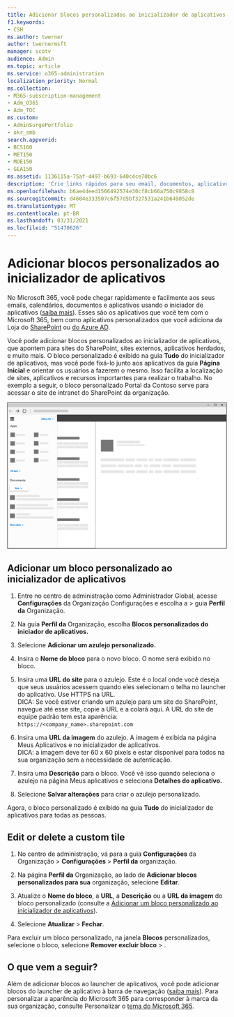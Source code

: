 ```yaml
---
title: Adicionar blocos personalizados ao inicializador de aplicativos
f1.keywords:
- CSH
ms.author: twerner
author: twernermsft
manager: scotv
audience: Admin
ms.topic: article
ms.service: o365-administration
localization_priority: Normal
ms.collection:
- M365-subscription-management
- Adm_O365
- Adm_TOC
ms.custom:
- AdminSurgePortfolio
- okr_smb
search.appverid:
- BCS160
- MET150
- MOE150
- GEA150
ms.assetid: 1136115a-75af-4497-b693-640c4ce70bc6
description: 'Crie links rápidos para seu email, documentos, aplicativos, sites do SharePoint, sites externos e outros recursos adicionando blocos personalizados ao iniciador de aplicativos. '
ms.openlocfilehash: b6ae4deed1566492574e30cf8cb66a750c9858c8
ms.sourcegitcommit: d4604e333507c6f57d5bf327531a241b649052de
ms.translationtype: MT
ms.contentlocale: pt-BR
ms.lasthandoff: 03/31/2021
ms.locfileid: "51470626"
---
```

# <a name="add-custom-tiles-to-the-app-launcher"></a>Adicionar blocos personalizados ao inicializador de aplicativos

No Microsoft 365, você pode chegar rapidamente e facilmente aos seus emails, calendários, documentos e aplicativos usando o iniciador de aplicativos ([saiba mais](https://support.microsoft.com/office/79f12104-6fed-442f-96a0-eb089a3f476a)). Esses são os aplicativos que você tem com o Microsoft 365, bem como aplicativos personalizados que você adiciona da Loja do [SharePoint](https://support.microsoft.com/office/dd98e50e-d3db-4ecb-9bb7-82b189822d43) ou [do Azure AD](/previous-versions/office/office-365-api/).
  
Você pode adicionar blocos personalizados ao inicializador de aplicativos, que apontem para sites do SharePoint, sites externos, aplicativos herdados, e muito mais. O bloco personalizado é exibido na guia **Tudo** do inicializador de aplicativos, mas você pode fixá-lo junto aos aplicativos da guia **Página Inicial** e orientar os usuários a fazerem o mesmo. Isso facilita a localização de sites, aplicativos e recursos importantes para realizar o trabalho. No exemplo a seguir, o bloco personalizado Portal da Contoso serve para acessar o site de intranet do SharePoint da organização. 
  
![Launcher de aplicativos](../../media/7acc06cc-ac7a-4c6e-8ea7-81570a5bdbab.png)
  
## <a name="add-a-custom-tile-to-the-app-launcher"></a>Adicionar um bloco personalizado ao inicializador de aplicativos

1. Entre no centro de administração como Administrador Global, acesse **Configurações** da Organização Configurações e escolha a  >  guia **Perfil da** Organização.
    
2. Na guia **Perfil da** Organização, escolha **Blocos personalizados do iniciador de aplicativos.**
  
3. Selecione **Adicionar um azulejo personalizado.** 
  
4. Insira o **Nome do bloco** para o novo bloco. O nome será exibido no bloco. 
    
5. Insira uma **URL do site** para o azulejo. Este é o local onde você deseja que seus usuários acessem quando eles selecionam o telha no launcher do aplicativo. Use HTTPS na URL.<br/>DICA: Se você estiver criando um azulejo para um site do SharePoint, navegue até esse site, copie a URL e a colará aqui. A URL do site de equipe padrão tem esta aparência: `https://<company_name>.sharepoint.com` 
  
6. Insira uma **URL da imagem** do azulejo. A imagem é exibida na página Meus Aplicativos e no inicializador de aplicativos.<br/>DICA: a imagem deve ter 60 x 60 pixels e estar disponível para todos na sua organização sem a necessidade de autenticação.

7. Insira uma **Descrição** para o bloco. Você vê isso quando seleciona o azulejo na página Meus aplicativos e seleciona **Detalhes do aplicativo.** 
  
8. Selecione **Salvar alterações** para criar o azulejo personalizado. 
    
Agora, o bloco personalizado é exibido na guia **Tudo** do inicializador de aplicativos para todas as pessoas. 
  
## <a name="edit-or-delete-a-custom-tile"></a>Edit or delete a custom tile

1. No centro de administração, vá para a guia **Configurações** da Organização  >  **Configurações**  >  **Perfil da** </a> organização.
    
2. Na página **Perfil da** Organização, ao lado de   **Adicionar blocos personalizados para sua** organização, selecione **Editar**.

3. Atualize o **Nome do bloco**, a **URL**, a **Descrição** ou a **URL da imagem** do bloco personalizado (consulte a [Adicionar um bloco personalizado ao inicializador de aplicativos](#add-a-custom-tile-to-the-app-launcher)).
    
4. Selecione **Atualizar** \> **Fechar**. 
    
Para excluir um bloco personalizado, na janela **Blocos** personalizados, selecione o bloco, selecione **Remover excluir bloco**  >  . 
  
## <a name="whats-next"></a>O que vem a seguir?

Além de adicionar blocos ao launcher de aplicativos, você pode adicionar blocos do launcher de aplicativo à barra de navegação ([saiba mais](https://support.microsoft.com/office/eb34a21b-52fa-4fbf-a8d5-146132242985)). Para personalizar a aparência do Microsoft 365 para corresponder à marca da sua organização, consulte Personalizar o [tema do Microsoft 365](../setup/customize-your-organization-theme.md).
